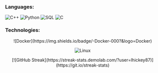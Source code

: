 

### Languages:
![C++](https://img.shields.io/badge/-C++-000?&logo=c%2b%2b&logoColor=00599C)
![Python](https://img.shields.io/badge/-Python-000?&logo=Python)
![SQL](https://img.shields.io/badge/-SQL-000?&logo=MySQL)
![C](https://img.shields.io/badge/-C-000?&logo=C)


### Technologies:
<div style="text-align: center;">
  ![Docker](https://img.shields.io/badge/-Docker-000?&logo=Docker)
  
  ![Linux](https://img.shields.io/badge/-Linux-000?&logo=Linux)
</div>

<div style="text-align: center;">
  [![GitHub Streak](https://streak-stats.demolab.com/?user=lhickey87)](https://git.io/streak-stats)
</div>
<!--
**lhickey87/lhickey87** is a ✨ _special_ ✨ repository because its `README.md` (this file) appears on your GitHub profile.

Here are some ideas to get you started:

- 🔭 I’m currently working on ...
- 🌱 I’m currently learning ...
- 👯 I’m looking to collaborate on ...
- 🤔 I’m looking for help with ...
- 💬 Ask me about ...
- 📫 How to reach me: ...
- 😄 Pronouns: ...
- ⚡ Fun fact: ...
-->
